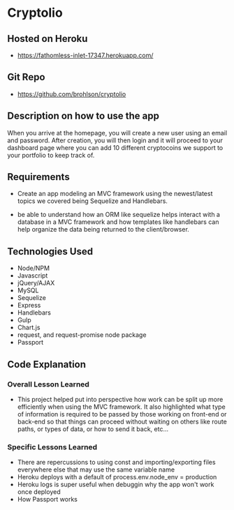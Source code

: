 # Cryptolio

## Hosted on Heroku
 - https://fathomless-inlet-17347.herokuapp.com/
## Git Repo
 - https://github.com/brohlson/cryptolio

## Description on how to use the app

When you arrive at the homepage, you will create a new user using an email and password. After creation, you will then login and it will proceed to your dashboard page where you can add 10 different cryptocoins we support to your portfolio to keep track of.

## Requirements

- Create an app modeling an MVC framework using the newest/latest topics we covered being Sequelize and Handlebars. 

- be able to understand how an ORM like sequelize helps interact with a database in a MVC framework and how templates like handlebars can help organize the data being returned to the client/browser.

## Technologies Used
- Node/NPM
- Javascript
- jQuery/AJAX
- MySQL
- Sequelize
- Express
- Handlebars
- Gulp
- Chart.js
- request, and request-promise node package
- Passport

## Code Explanation
### Overall Lesson Learned
- This project helped put into perspective how work can be split up more efficiently when using the MVC framework. It also highlighted what type of information is required to be passed by those working on front-end or back-end so that things can proceed without waiting on others like route paths, or types of data, or how to send it back, etc...

### Specific Lessons Learned
- There are repercussions to using const and importing/exporting files everywhere else that may use the same variable name
- Heroku deploys with a default of process.env.node_env = production
- Heroku logs is super useful when debuggin why the app won't work once deployed
- How Passport works